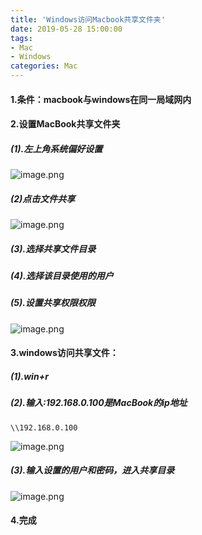 ```yaml
---
title: 'Windows访问Macbook共享文件夹'
date: 2019-05-28 15:00:00
tags: 
- Mac
- Windows
categories: Mac
---
```


#### 1.条件：macbook与windows在同一局域网内
#### 2.设置MacBook共享文件夹
##### (1).左上角系统偏好设置

![image.png](https://imgconvert.csdnimg.cn/aHR0cHM6Ly91cGxvYWQtaW1hZ2VzLmppYW5zaHUuaW8vdXBsb2FkX2ltYWdlcy80MzkxNDA3LTJkMmIyYzZlNmRiODhkYzgucG5n?x-oss-process=image/format,png)

##### (2)点击文件共享

![image.png](https://imgconvert.csdnimg.cn/aHR0cHM6Ly91cGxvYWQtaW1hZ2VzLmppYW5zaHUuaW8vdXBsb2FkX2ltYWdlcy80MzkxNDA3LTVjYjg5Y2I5ZmZiODZiOTUucG5n?x-oss-process=image/format,png)
  
##### (3).选择共享文件目录
##### (4).选择该目录使用的用户
##### (5).设置共享权限权限

![image.png](https://imgconvert.csdnimg.cn/aHR0cHM6Ly91cGxvYWQtaW1hZ2VzLmppYW5zaHUuaW8vdXBsb2FkX2ltYWdlcy80MzkxNDA3LTMxZjAyOGE5ZGNkZTE1Y2YucG5n?x-oss-process=image/format,png)

#### 3.windows访问共享文件：
##### (1).win+r
##### (2).输入:192.168.0.100是MacBook的ip地址
```
\\192.168.0.100
```
 ![image.png](https://imgconvert.csdnimg.cn/aHR0cHM6Ly91cGxvYWQtaW1hZ2VzLmppYW5zaHUuaW8vdXBsb2FkX2ltYWdlcy80MzkxNDA3LWY3NjIzZWIxZDdjNjQzNmEucG5n?x-oss-process=image/format,png)
##### (3).输入设置的用户和密码，进入共享目录

![image.png](https://imgconvert.csdnimg.cn/aHR0cHM6Ly91cGxvYWQtaW1hZ2VzLmppYW5zaHUuaW8vdXBsb2FkX2ltYWdlcy80MzkxNDA3LWUwMmUwMjQ3Njg3YTBjMmEucG5n?x-oss-process=image/format,png)

#### 4.完成
